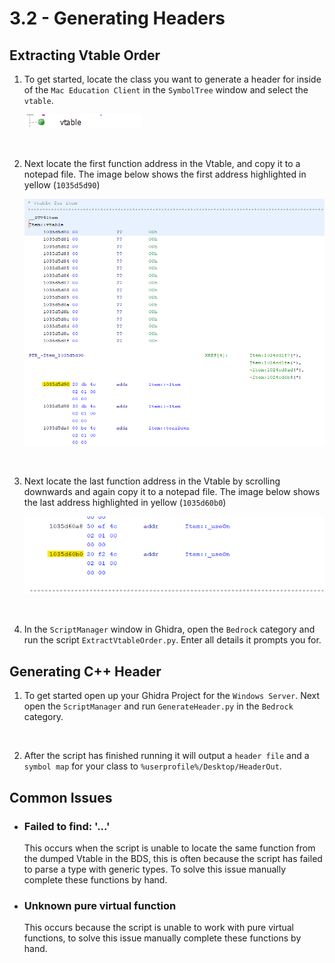 # 3.2 - Generating Headers

## Extracting Vtable Order

1. To get started, locate the class you want to generate a header for inside of the `Mac Education Client` in the `SymbolTree` window and select the `vtable`. 

    ![](./images/3.2/vtable_symbol.png)

<br />

2. Next locate the first function address in the Vtable, and copy it to a notepad file. The image below shows the first address highlighted in yellow (`1035d5d90`)

    ![](./images/3.2/first_address.png)

<br />

3. Next locate the last function address in the Vtable by scrolling downwards and again copy it to a notepad file. The image below shows the last address highlighted in yellow (`1035d60b0`)

    ![](./images/3.2/last_address.png)

<br />

4. In the `ScriptManager` window in Ghidra, open the `Bedrock` category and run the script `ExtractVtableOrder.py`. Enter all details it prompts you for.


## Generating C++ Header

1. To get started open up your Ghidra Project for the `Windows Server`. Next open the `ScriptManager` and run `GenerateHeader.py` in the `Bedrock` category.

<br />

2. After the script has finished running it will output a `header file` and a `symbol map` for your class to `%userprofile%/Desktop/HeaderOut`.


## Common Issues
- ### Failed to find: '...'
    This occurs when the script is unable to locate the same function from the dumped Vtable in the BDS, this is often because the script has failed to parse a type with generic types. To solve this issue manually complete these functions by hand. 
    
- ### Unknown pure virtual function
    This occurs because the script is unable to work with pure virtual functions, to solve this issue manually complete these functions by hand.